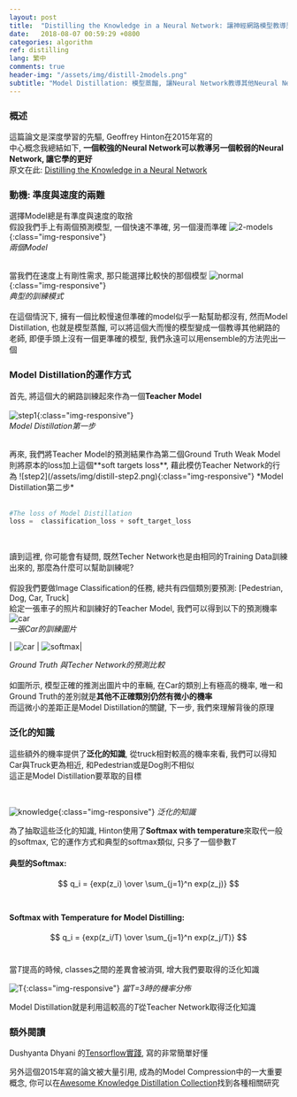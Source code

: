 ```yaml
---
layout: post
title:  "Distilling the Knowledge in a Neural Network: 讓神經網路模型教導另一個模型"
date:   2018-08-07 00:59:29 +0800
categories: algorithm
ref: distilling
lang: 繁中
comments: true
header-img: "/assets/img/distill-2models.png"
subtitle: "Model Distillation: 模型蒸餾, 讓Neural Network教導其他Neural Network"
---
```

### **概述**
這篇論文是深度學習的先驅, Geoffrey Hinton在2015年寫的  
中心概念我總結如下, **一個較強的Neural Network可以教導另一個較弱的Neural Network, 讓它學的更好**  
原文在此: [Distilling the Knowledge in a Neural Network](https://arxiv.org/abs/1503.02531)  


### **動機: 準度與速度的兩難**
選擇Model總是有準度與速度的取捨   
假設我們手上有兩個預測模型, 一個快速不準確, 另一個漫而準確
![2-models](/assets/img/distill-2models.png){:class="img-responsive"}  
*兩個Model*  
<br />

當我們在速度上有剛性需求, 那只能選擇比較快的那個模型
![normal](/assets/img/distill-normal.png){:class="img-responsive"}  
*典型的訓練模式*  
<br />
在這個情況下, 擁有一個比較慢速但準確的model似乎一點幫助都沒有, 然而Model Distillation, 也就是模型蒸餾, 可以將這個大而慢的模型變成一個教導其他網路的老師, 即便手頭上沒有一個更準確的模型, 我們永遠可以用ensemble的方法兜出一個  


### **Model Distillation的運作方式**
首先, 將這個大的網路訓練起來作為一個**Teacher Model**  
<br />
![step1](/assets/img/distill-step1.png){:class="img-responsive"}  
*Model Distillation第一步*
<br />

<br />
再來, 我們將Teacher Model的預測結果作為第二個Ground Truth  
Weak Model則將原本的loss加上這個**soft targets loss**, 藉此模仿Teacher Network的行為  
![step2](/assets/img/distill-step2.png){:class="img-responsive"}  
*Model Distillation第二步*
<br />
<br />


``` Python
#The loss of Model Distillation
loss =  classification_loss + soft_target_loss
```  
<br />

讀到這裡, 你可能會有疑問, 既然Techer Network也是由相同的Training Data訓練出來的, 那麼為什麼可以幫助訓練呢?  
<br />
假設我們要做Image Classification的任務, 總共有四個類別要預測: [Pedestrian, Dog, Car, Truck]  
給定一張車子的照片和訓練好的Teacher Model, 我們可以得到以下的預測機率  
![car](/assets/img/distill-car.jpg)  
*一張Car的訓練圖片*
<br />

| ![car](/assets/img/distill-gt.png) | ![softmax](/assets/img/distill-softmax.png)|

*Ground Truth 與Techer Network的預測比較*  
<br />
如圖所示, 模型正確的推測出圖片中的車輛, 在Car的類別上有極高的機率, 唯一和Ground Truth的差別就是**其他不正確類別仍然有微小的機率**  
而這微小的差距正是Model Distillation的關鍵, 下一步, 我們來理解背後的原理  

### **泛化的知識**
這些額外的機率提供了**泛化的知識**, 從truck相對較高的機率來看, 我們可以得知Car與Truck更為相近, 和Pedestrian或是Dog則不相似  
這正是Model Distillation要萃取的目標  



<br />




![knowledge](/assets/img/distill-knowledge.png){:class="img-responsive"}
*泛化的知識*
<br />

為了抽取這些泛化的知識, Hinton使用了**Softmax with temperature**來取代一般的softmax, 它的運作方式和典型的softmax類似, 只多了一個參數*T*

#### 典型的Softmax:
$$
q_i = {exp(z_i) \over \sum_{j=1}^n exp(z_j)}
$$
<br />


#### Softmax with Temperature for Model Distilling:
$$
q_i = {exp(z_i/T) \over \sum_{j=1}^n exp(z_j/T)}
$$
<br />

當*T*提高的時候, classes之間的差異會被消弭, 增大我們要取得的泛化知識  

![T](/assets/img/distill-softmax-T.png){:class="img-responsive"}
*當T=3時的機率分佈*
<br />

Model Distillation就是利用這較高的*T*從Teacher Network取得泛化知識

### **額外閱讀**

Dushyanta Dhyani 的[Tensorflow實踐](https://github.com/DushyantaDhyani/kdtf), 寫的非常簡單好懂  

另外這個2015年寫的論文被大量引用, 成為的Model Compression中的一大重要概念, 你可以在[Awesome Knowledge Distillation Collection](https://github.com/dkozlov/awesome-knowledge-distillation)找到各種相關研究
